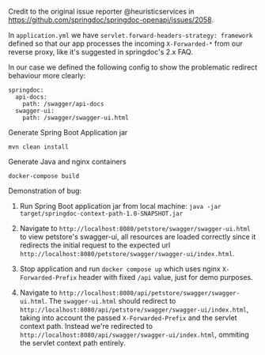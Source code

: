 Credit to the original issue reporter @heuristicservices in https://github.com/springdoc/springdoc-openapi/issues/2058. 

In `application.yml` we have `servlet.forward-headers-strategy: framework` defined so that our app processes the incoming `X-Forwarded-*` from our reverse proxy, like it's suggested in springdoc's 2.x FAQ.

In our case we defined the following config to show the problematic redirect behaviour more clearly:

```
springdoc:
  api-docs:
    path: /swagger/api-docs
  swagger-ui:
    path: /swagger/swagger-ui.html
```

Generate Spring Boot Application jar

    mvn clean install

Generate Java and nginx containers

    docker-compose build

Demonstration of bug:

1. Run Spring Boot application jar from local machine: `java -jar target/springdoc-context-path-1.0-SNAPSHOT.jar`

2. Navigate to `http://localhost:8080/petstore/swagger/swagger-ui.html` to view petstore's swagger-ui, all resources are loaded correctly since it redirects the initial request to the expected url `http://localhost:8080/petstore/swagger/swagger-ui/index.html`.

3. Stop application and run `docker compose up` which uses nginx `X-Forwarded-Prefix` header with fixed `/api` value, just for demo purposes.

4. Navigate to `http://localhost:8080/api/petstore/swagger/swagger-ui.html`. The `swagger-ui.html` should redirect to `http://localhost:8080/api/petstore/swagger/swagger-ui/index.html`, taking into account the passed `X-Forwarded-Prefix` and the servlet context path.
Instead we're redirected to `http://localhost:8080/api/swagger/swagger-ui/index.html`, ommiting the servlet context path entirely.